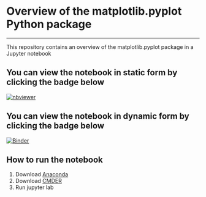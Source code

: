 # Overview of the matplotlib.pyplot Python package
***

This repository contains an overview of the matplotlib.pyplot package in a Jupyter notebook

## You can view the notebook in static form by clicking the badge below

[![nbviewer](https://raw.githubusercontent.com/jupyter/design/master/logos/Badges/nbviewer_badge.svg)](https://nbviewer.jupyter.org/github/G00398275/FODA2021/blob/main/pyplot.ipynb)

## You can view the notebook in dynamic form by clicking the badge below

[![Binder](https://mybinder.org/badge_logo.svg)](https://mybinder.org/v2/gh/G00398275/FODA2021/HEAD?filepath=pyplot.ipynb)

## How to run the notebook

1. Download [Anaconda](https://www.anaconda.com/)
2. Download [CMDER](https://cmder.net/)
3. Run jupyter lab
